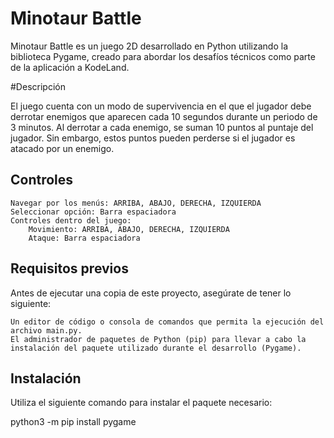 # Minotaur Battle

Minotaur Battle es un juego 2D desarrollado en Python utilizando la biblioteca Pygame, creado para abordar los desafíos técnicos como parte de la aplicación a KodeLand.

#Descripción

El juego cuenta con un modo de supervivencia en el que el jugador debe derrotar enemigos que aparecen cada 10 segundos durante un periodo de 3 minutos. Al derrotar a cada enemigo, se suman 10 puntos al puntaje del jugador. Sin embargo, estos puntos pueden perderse si el jugador es atacado por un enemigo.
## Controles

    Navegar por los menús: ARRIBA, ABAJO, DERECHA, IZQUIERDA
    Seleccionar opción: Barra espaciadora
    Controles dentro del juego:
        Movimiento: ARRIBA, ABAJO, DERECHA, IZQUIERDA
        Ataque: Barra espaciadora

## Requisitos previos

Antes de ejecutar una copia de este proyecto, asegúrate de tener lo siguiente:

    Un editor de código o consola de comandos que permita la ejecución del archivo main.py.
    El administrador de paquetes de Python (pip) para llevar a cabo la instalación del paquete utilizado durante el desarrollo (Pygame).

## Instalación

Utiliza el siguiente comando para instalar el paquete necesario:

python3 -m pip install pygame

